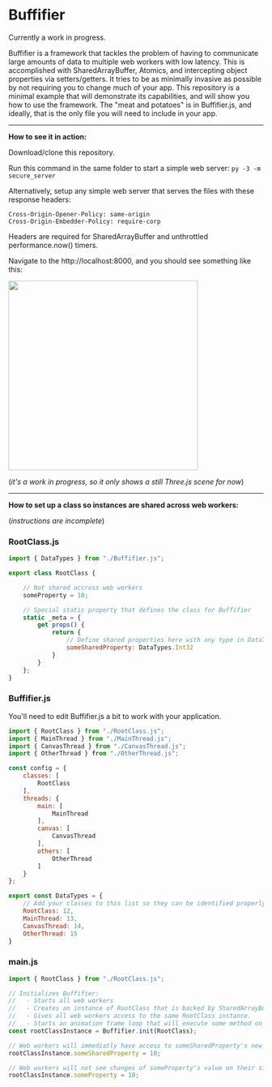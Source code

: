 # Buffifier
Currently a work in progress. 

Buffifier is a framework that tackles the problem of having to communicate large amounts of data to multiple web workers with low latency. This is accomplished with SharedArrayBuffer, Atomics, and intercepting object properties via setters/getters. It tries to be as minimally invasive as possible by not requiring you to change much of your app. This repository is a minimal example that will demonstrate its capabilities, and will show you how to use the framework. The "meat and potatoes" is in Buffifier.js, and ideally, that is the only file you will need to include in your app.

---

**How to see it in action:**

Download/clone this repository.

Run this command in the same folder to start a simple web server: ``py -3 -m secure_server``

Alternatively, setup any simple web server that serves the files with these response headers:

```
Cross-Origin-Opener-Policy: same-origin 
Cross-Origin-Embedder-Policy: require-corp
```

Headers are required for SharedArrayBuffer and unthrottled performance.now() timers.

Navigate to the http://localhost:8000, and you should see something like this:

<img width="374" src="https://github.com/addunn/Buffifier/assets/43220218/cfda5f87-ffd1-4eda-8c1f-4e537766eada">

(_it's a work in progress, so it only shows a still Three.js scene for now_)

---

**How to set up a class so instances are shared across web workers:**

(_instructions are incomplete_) 

### RootClass.js
```javascript
import { DataTypes } from "./Buffifier.js";

export class RootClass {

    // Not shared accross web workers
    someProperty = 10;

    // Special static property that defines the class for Buffifier
    static _meta = {
        get props() {
            return {
                // Define shared properties here with any type in DataTypes
                someSharedProperty: DataTypes.Int32
            }
        }
    };
}
```

### Buffifier.js
You'll need to edit Buffifier.js a bit to work with your application.
```javascript
import { RootClass } from "./RootClass.js";
import { MainThread } from "./MainThread.js";
import { CanvasThread } from "./CanvasThread.js";
import { OtherThread } from "./OtherThread.js";

const config = {
    classes: [
        RootClass
    ],
    threads: {
        main: [ 
            MainThread 
        ],
        canvas: [ 
            CanvasThread
        ],
        others: [
            OtherThread
        ]
    }
};

export const DataTypes = {
    // Add your classes to this list so they can be identified properly
    RootClass: 12,
    MainThread: 13,
    CanvasThread: 14,
    OtherThread: 15
}
```

### main.js
```javascript
import { RootClass } from "./RootClass.js";

// Initializes Buffifier:
//   - Starts all web workers
//   - Creates an instance of RootClass that is backed by SharedArrayBuffer.
//   - Gives all web workers access to the same RootClass instance.
//   - Starts an animation frame loop that will execute some method on all threads: MainThread.js, CanvasThread.js, OtherThread.js.
const rootClassInstance = Buffifier.init(RootClass);

// Web workers will immediatly have access to someSharedProperty's new value after this statement executes here.
rootClassInstance.someSharedProperty = 10;

// Web workers will not see changes of someProperty's value on their side because it's not a shared property.
rootClassInstance.someProperty = 10;

```
